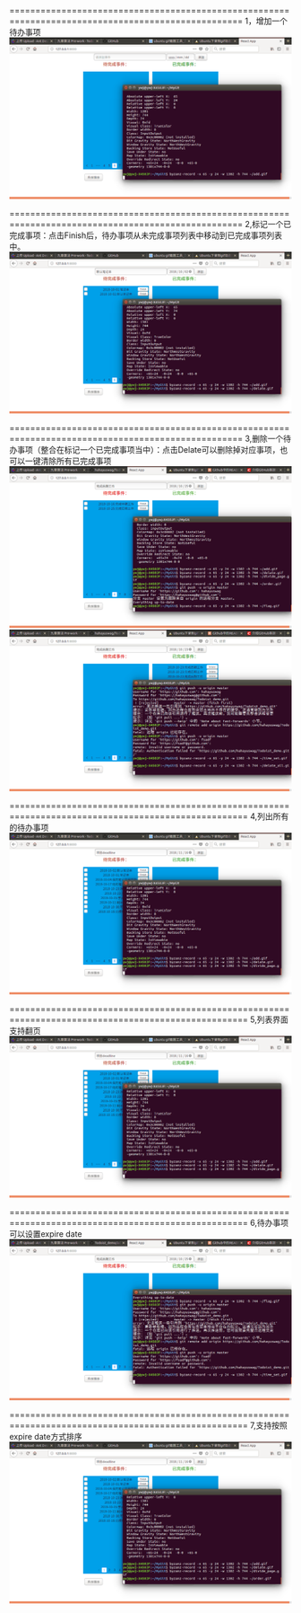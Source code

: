 ===================================================================================================
1，增加一个待办事项
![image](https://github.com/hahayuswag/Todoist_demo/blob/master/add.gif)



===================================================================================================
2,标记一个已完成事项：点击Finish后，待办事项从未完成事项列表中移动到已完成事项列表中。
![image](https://github.com/hahayuswag/Todoist_demo/blob/master/flag_finish.gif)



===================================================================================================
3,删除一个待办事项（整合在标记一个已完成事项当中）：点击Delate可以删除掉对应事项，也可以一键清除所有已完成事项
![image](https://github.com/hahayuswag/Todoist_demo/blob/master/delate.gif)
![image](https://github.com/hahayuswag/Todoist_demo/blob/master/delate_all.gif)



====================================================================================================
4,列出所有的待办事项
![image](https://github.com/hahayuswag/Todoist_demo/blob/master/divide_page.gif)



====================================================================================================
5,列表界面支持翻页
![image](https://github.com/hahayuswag/Todoist_demo/blob/master/divide_page.gif)



====================================================================================================
6,待办事项可以设置expire date
![image](https://github.com/hahayuswag/Todoist_demo/blob/master/time_set.gif)



====================================================================================================
7,支持按照expire date方式排序
![image](https://github.com/hahayuswag/Todoist_demo/blob/master/order.gif)
